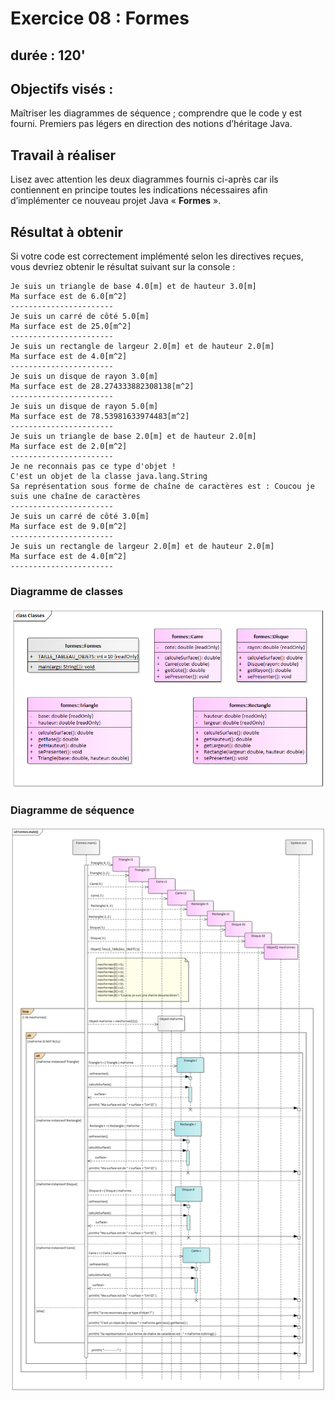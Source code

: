 # Exercice 08 : Formes
## durée : 120'
## Objectifs visés :
Maîtriser les diagrammes de séquence ; comprendre que le code y est fourni. Premiers pas légers en direction des notions d’héritage Java.

## Travail à réaliser
Lisez avec attention les deux diagrammes fournis ci-après car ils contiennent en principe toutes les indications nécessaires afin d’implémenter ce nouveau projet Java « **Formes** ».

## Résultat à obtenir
Si votre code est correctement implémenté selon les directives reçues, vous devriez obtenir le résultat suivant sur la console :
```
Je suis un triangle de base 4.0[m] et de hauteur 3.0[m]
Ma surface est de 6.0[m^2]
-----------------------
Je suis un carré de côté 5.0[m]
Ma surface est de 25.0[m^2]
-----------------------
Je suis un rectangle de largeur 2.0[m] et de hauteur 2.0[m]
Ma surface est de 4.0[m^2]
-----------------------
Je suis un disque de rayon 3.0[m]
Ma surface est de 28.274333882308138[m^2]
-----------------------
Je suis un disque de rayon 5.0[m]
Ma surface est de 78.53981633974483[m^2]
-----------------------
Je suis un triangle de base 2.0[m] et de hauteur 2.0[m]
Ma surface est de 2.0[m^2]
-----------------------
Je ne reconnais pas ce type d'objet !
C'est un objet de la classe java.lang.String
Sa représentation sous forme de chaîne de caractères est : Coucou je suis une chaîne de caractères
-----------------------
Je suis un carré de côté 3.0[m]
Ma surface est de 9.0[m^2]
-----------------------
Je suis un rectangle de largeur 2.0[m] et de hauteur 2.0[m]
Ma surface est de 4.0[m^2]
-----------------------
```

### Diagramme de classes
![Diagramme de classes Formes](images/diagramme_classe.png)
### Diagramme de séquence
![Diagramme de séquences Formes](images/diagramme_sequence.png)
